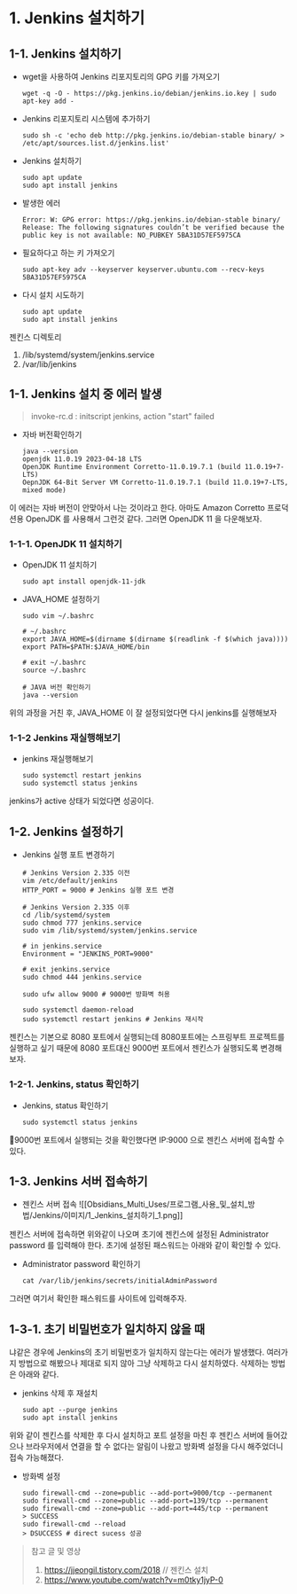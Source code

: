 
# 1. Jenkins 설치하기


## 1-1. Jenkins 설치하기
- wget을 사용하여 Jenkins 리포지토리의 GPG 키를 가져오기
	```shell
	wget -q -O - https://pkg.jenkins.io/debian/jenkins.io.key | sudo apt-key add -
	```


- Jenkins 리포지토리 시스템에 추가하기
	```shell
	sudo sh -c 'echo deb http://pkg.jenkins.io/debian-stable binary/ > /etc/apt/sources.list.d/jenkins.list'
	```


- Jenkins 설치하기
	```shell
	sudo apt update
	sudo apt install jenkins
	```


- 발생한 에러
	```shell
	Error: W: GPG error: https://pkg.jenkins.io/debian-stable binary/ Release: The following signatures couldn’t be verified because the public key is not available: NO_PUBKEY 5BA31D57EF5975CA
	```



- 필요하다고 하는 키 가져오기
	```shell
	sudo apt-key adv --keyserver keyserver.ubuntu.com --recv-keys 5BA31D57EF5975CA
	```

- 다시 설치 시도하기
	```shell
	sudo apt update
	sudo apt install jenkins
	```


젠킨스 디렉토리 
1. /lib/systemd/system/jenkins.service
2. /var/lib/jenkins


## 1-1. Jenkins 설치 중 에러 발생

> invoke-rc.d : initscript jenkins, action "start" failed

- 자바 버전확인하기
	```shell
	java --version
	openjdk 11.0.19 2023-04-18 LTS
	OpenJDK Runtime Environment Corretto-11.0.19.7.1 (build 11.0.19+7-LTS)
	OepnJDK 64-Bit Server VM Corretto-11.0.19.7.1 (build 11.0.19+7-LTS, mixed mode)
	```

 이 에러는 자바 버전이 안맞아서 나는 것이라고 한다. 아마도 Amazon Corretto 프로덕션용 OpenJDK 를 사용해서 그런것 같다. 그러면 OpenJDK 11 을 다운해보자.

### 1-1-1. OpenJDK 11 설치하기

- OpenJDK 11 설치하기
	```shell
	sudo apt install openjdk-11-jdk
	```

- JAVA_HOME 설정하기
	```shell
	sudo vim ~/.bashrc
	
	# ~/.bashrc
	export JAVA_HOME=$(dirname $(dirname $(readlink -f $(which java))))
	export PATH=$PATH:$JAVA_HOME/bin
	
	# exit ~/.bashrc
	source ~/.bashrc

	# JAVA 버전 확인하기
	java --version
	```

위의 과정을 거친 후, JAVA_HOME 이 잘 설정되었다면 다시 jenkins를 실행해보자


### 1-1-2 Jenkins 재실행해보기

- jenkins 재실행해보기
	```shell
	sudo systemctl restart jenkins
	sudo systemctl status jenkins
	```

jenkins가 active 상태가 되었다면 성공이다.

## 1-2. Jenkins 설정하기

- Jenkins 실행 포트 변경하기
	```shell
	# Jenkins Version 2.335 이전
	vim /etc/default/jenkins
	HTTP_PORT = 9000 # Jenkins 실행 포트 변경
	
	# Jenkins Version 2.335 이후
	cd /lib/systemd/system
	sudo chmod 777 jenkins.service
	sudo vim /lib/systemd/system/jenkins.service
	
	# in jenkins.service
	Environment = "JENKINS_PORT=9000"
	
	# exit jenkins.service
	sudo chmod 444 jenkins.service

	sudo ufw allow 9000 # 9000번 방화벽 허용 

	sudo systemctl daemon-reload
	sudo systemctl restart jenkins # Jenkins 재시작
	```

젠킨스는 기본으로 8080 포트에서 실행되는데 8080포트에는 스프링부트 프로젝트를 실행하고 싶기 때문에 8080 포트대신 9000번 포트에서 젠킨스가 실행되도록 변경해보자.


### 1-2-1. Jenkins, status 확인하기

- Jenkins, status 확인하기
	```shell
	sudo systemctl status jenkins
	```

9000번 포트에서 실행되는 것을 확인했다면 IP:9000 으로 젠킨스 서버에 접속할 수 있다.

## 1-3. Jenkins 서버 접속하기
- 젠킨스 서버 접속
	![[Obsidians_Multi_Uses/프로그램_사용_및_설치_방법/Jenkins/이미지/1_Jenkins_설치하기_1.png]]

젠킨스 서버에 접속하면 위와같이 나오며 초기에 젠킨스에 설정된 Administrator password 를 입력해야 한다. 초기에 설정된 패스워드는 아래와 같이 확인할 수 있다.

- Administrator password 확인하기
	```shell
	cat /var/lib/jenkins/secrets/initialAdminPassword
	```

그러면 여기서 확인한 패스워드를 사이트에 입력해주자.


## 1-3-1. 초기 비밀번호가 일치하지 않을 때

냐같은 경우에 Jenkins의 초기 비밀번호가 일치하지 않는다는 에러가 발생했다. 여러가지 방법으로 해봤으나 제대로 되지 않아 그냥 삭제하고 다시 설치하였다. 삭제하는 방법은 아래와 같다.

- jenkins 삭제 후 재설치
	```shell
	sudo apt --purge jenkins
	sudo apt install jenkins
	```

위와 같이 젠킨스를 삭제한 후 다시 설치하고 포트 설정을 마친 후 젠킨스 서버에 들어갔으나 브라우저에서 연결을 할 수 없다는 알림이 나왔고 방화벽 설정을 다시 해주었더니 접속 가능해졌다.

- 방화벽 설정
	```shell
	sudo firewall-cmd --zone=public --add-port=9000/tcp --permanent
	sudo firewall-cmd --zone=public --add-port=139/tcp --permanent
	sudo firewall-cmd --zone=public --add-port=445/tcp --permanent
    > SUCCESS
	sudo firewall-cmd --reload
    > DSUCCESS # direct sucess 성공
	```



> 참고 글 및 영상
> 	1. https://jjeongil.tistory.com/2018 // 젠킨스 설치
> 	2. https://www.youtube.com/watch?v=m0tky1jyP-0
